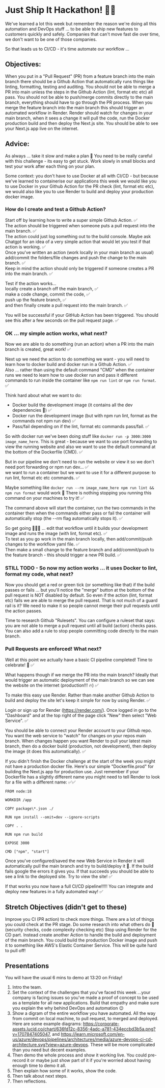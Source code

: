 # Just Ship It Hackathon! 🏴‍☠️

We've learned a lot this week but remember the reason we're doing all this automation and DevOps stuff ... to be able to ship new features to customers quickly and safely. Companies that can't move fast die over time, we don't want to be one of those companies.

So that leads us to CI/CD - it's time automate our workflow ...

## Objectives:

When you put in a "Pull Request" (PR) from a feature branch into the main branch there should be a Github Action that automatically runs things like linting, formatting, testing and auditing.
You should not be able to merge a PR into main unless the steps in the Github Action (lint, format etc etc) all pass.
You should not be able to push/merge commits directly to the main branch, everything should have to go through the PR process.
When you merge the feature branch into the main branch this should trigger an automated workflow in Render. Render should watch for changes in your main branch, when it sees a change it will pull the code, run the Docker production build and then deploy the Next.js site. You should be able to see your Next.js app live on the internet.

## Advice:

As always ... take it slow and make a plan 🙂 You need to be really careful with this challenge - its easy to get stuck. Work slowly in small blocks and test your work after each thing on your plan.

Some context: you don't have to use Docker at all with CI/CD - but because we've learned to containerise our applications this week we would like you to use Docker in your Github Action for the PR check (lint, format etc etc), we would also like you to use Render to build and deploy your production docker image.

### How do I create and test a Github Action?

Start off by learning how to write a super simple Github Action. ✅  
The action should be triggered when someone puts a pull request into the main branch. ✅  
The action could just log something out to the build console. Maybe ask Chatgpt for an idea of a very simple action that would let you test if that action is working. ✅  
Once you've written an action (work locally in your main branch as usual) add/commit the folders/file changes and push the change to the main branch. ✅  
Keep in mind the action should only be triggered if someone creates a PR into the main branch. ✅

Test if the action works...  
 locally create a branch off the main branch, ✅  
 make a code change, commit the code, ✅  
 push up the feature branch, ✅  
 and then finally create a pull request into the main branch. ✅

You will be successful if your GitHub Action has been triggered. You should see this after a few seconds on the pull request page. ✅

### OK ... my simple action works, what next?

Now we are able to do something (run an action) when a PR into the main branch is created, great work! ✅

Next up we need the action to do something we want - you will need to learn how to docker build and docker run in a Github Action. ✅  
Also ... rather than using the default command "CMD" when the container runs we need to learn how to use docker run and pass it different commands to run inside the container like `npm run lint` or `npm run format`. ✅

Think hard about what we want to do:

- Docker build the development image (it contains all the dev dependencies 🙂) ✅
- Docker run the development image (but with npm run lint, format as the commands not npm run dev) ✅
- Pass/fail depending on if the lint, format etc commands pass/fail. ✅

So with docker run we've been doing stuff like `docker run -p 3000:3000 image_name_here`. This is great - because we want to use port forwarding to view the running website and also we want to use the default command at the bottom of the Dockerfile (CMD). ✅

But in our pipeline we don't need to run the website or view it so we don't need port forwarding or npm run dev... ✅  
we want to run a container but we want to use it for a different purpose: to run lint, format etc etc commands. ✅

Maybe something like `docker run --rm image_name_here npm run lint && npm run format` would work 👀 There is nothing stopping you running this command on your machines to try it! ✅

The command above will start the container, run the two commands in the container then when the commands either pass or fail the container will automatically stop (the --rm flag automatically stops it). ✅

So get going 🏃🏼‍♂️ ... edit that workflow until it builds your development image and runs the image (with lint, format etc). ✅  
To test as you go work in the main branch locally, then add/commit/push changes to the workflow yaml file. ✅  
Then make a small change to the feature branch and add/commit/push to the feature branch - this should trigger a new PR build. ✅

### STILL TODO - So now my action works ... it uses Docker to lint, format my code, what next?

Now you should get a red or green tick (or something like that) if the build passes or fails ... but you'll notice the "merge" button at the bottom of the pull request is NOT disabled by default. So even if the action (lint, format etc) fails we are able to merge the pull request. That is not much of a guard rail is it? We need to make it so people cannot merge their pull requests until the action passes.

Time to research Github "Rulesets". You can configure a ruleset that says: you are not able to merge a pull request until all build (action) checks pass. You can also add a rule to stop people committing code directly to the main branch.

### Pull Requests are enforced! What next?

Well at this point we actually have a basic CI pipeline completed! Time to celebrate! 🎉 ✅

What happens though if we merge the PR into the main branch? Ideally that would trigger an automatic deployment of the main branch so we can see the website on the internet (production!!! 🔥) ✅

To make this easy use Render. Rather than make another Github Action to build and deploy the site let's keep it simple for now by using Render. ✅

Login or sign up for Render (https://render.com/). Once logged in go to the "Dashboard" and at the top right of the page click "New" then select "Web Service". ✅

You should be able to connect your Render account to your Github repo. You want the web service to "watch" for changes on your repos main branch. When changes happen you want Render to pull your latest main branch, then do a docker build (production, not development), then deploy the image (it does this automatically). ✅

If you didn't finish the Docker challenge at the start of the week you might not have a production docker file. Here's our simple "Dockerfile.prod" for building the Next.js app for production use. Just remember if your Dockerfile has a slightly different name you might need to tell Render to look for a file with a different name: ✅✅

```
FROM node:18

WORKDIR /app

COPY package\*.json ./

RUN npm install --omit=dev --ignore-scripts

COPY . .

RUN npm run build

EXPOSE 3000

CMD ["npm", "start"]
```

Once you've configured/saved the new Web Service in Render it will automatically pull the main branch and try to build/deploy it 🎉. If the build fails google the errors it gives you. If that succeeds you should be able to see a link to the deployed site. Try to view the site! ✅

If that works you now have a full CI/CD pipeline!!!!! You can integrate and deploy new features in a fully automated way! ✅

## Stretch Objectives (didn't get to these)

Improve you CI (PR action) to check more things. There are a lot of things you could check at the PR stage. Do some research into what others do 🙂 (security checks, code complexity checking etc)
Stop using Render for the CD part. Instead create another Action to handle the build and deployment of the main branch. You could build the production Docker image and push it to something like AWS's Elastic Container Service. This will be quite hard to pull off!

## Presentations

You will have the usual 6 mins to demo at 13:20 on Friday!

1. Intro the team.
2. Set the context of the challenges that you've faced this week ...your company is facing issues so you've made a proof of concept to be used as a template for all new applications. Build that empathy and make sure you explain the why behind DevOps and automation 😉
3. Show a digram of the entire workflow you have automated. All the way from commit on local machine, to pull request, to merged and deployed. Here are some example diagrams: https://corporate-assets.lucid.co/chart/636fd12c-8356-4adc-a781-434eccbd3b5a.png?v=1707847405047, and https://learn.microsoft.com/en-us/azure/devops/pipelines/architectures/media/azure-devops-ci-cd-architecture.svg?view=azure-devops. These will be more complicated than you need but decent examples.
4. Then demo the whole process and show it working live. You could pre-record it or maybe just show part of it if you're worried about having enough time to demo it all.
5. Then explain how some of it works, show the code.
6. Then talk about next steps.
7. Then reflections.
